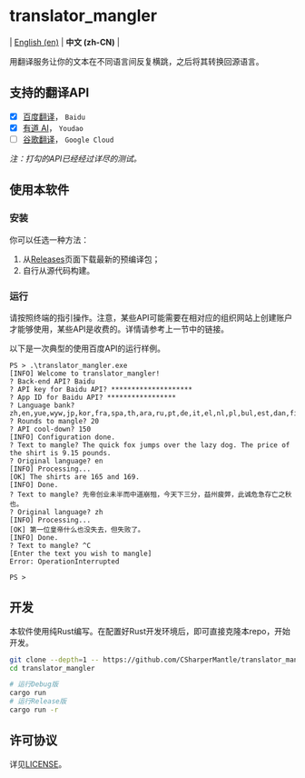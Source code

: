 # translator_mangler

| [English (en)](README.md) | **中文 (zh-CN)** |

用翻译服务让你的文本在不同语言间反复横跳，之后将其转换回源语言。

## 支持的翻译API

* [x] [百度翻译](https://api.fanyi.baidu.com/product/111)， `Baidu`
* [x] [有道 AI](https://ai.youdao.com/product-fanyi-text.s)， `Youdao`
* [ ] [谷歌翻译](https://cloud.google.com/translate/docs/reference/rest/v2/translate)， `Google Cloud`

*注：打勾的API已经经过详尽的测试。*

## 使用本软件

### 安装

你可以任选一种方法：

1. 从[Releases](https://github.com/CSharperMantle/translator_mangler/releases)页面下载最新的预编译包；
2. 自行从源代码构建。

### 运行

请按照终端的指引操作。注意，某些API可能需要在相对应的组织网站上创建账户才能够使用，某些API是收费的。详情请参考上一节中的链接。

以下是一次典型的使用百度API的运行样例。

```text
PS > .\translator_mangler.exe
[INFO] Welcome to translator_mangler!
? Back-end API? Baidu
? API key for Baidu API? ********************
? App ID for Baidu API? *****************
? Language bank? zh,en,yue,wyw,jp,kor,fra,spa,th,ara,ru,pt,de,it,el,nl,pl,bul,est,dan,fin,cs,rom,slo,swe,hu,cht,vie
? Rounds to mangle? 20
? API cool-down? 150
[INFO] Configuration done.
? Text to mangle? The quick fox jumps over the lazy dog. The price of the shirt is 9.15 pounds.
? Original language? en
[INFO] Processing...
[OK] The shirts are 165 and 169.
[INFO] Done.
? Text to mangle? 先帝创业未半而中道崩殂，今天下三分，益州疲弊，此诚危急存亡之秋也。
? Original language? zh
[INFO] Processing...
[OK] 第一位皇帝什么也没失去，但失败了。
[INFO] Done.
? Text to mangle? ^C
[Enter the text you wish to mangle]
Error: OperationInterrupted

PS > 
```

## 开发

本软件使用纯Rust编写。在配置好Rust开发环境后，即可直接克隆本repo，开始开发。

```sh
git clone --depth=1 -- https://github.com/CSharperMantle/translator_mangler.git
cd translator_mangler

# 运行Debug版
cargo run
# 运行Release版
cargo run -r
```

## 许可协议

详见[LICENSE](LICENSE)。
